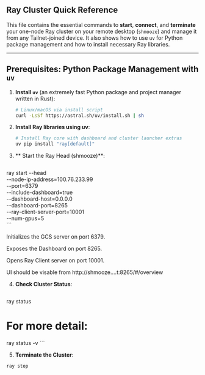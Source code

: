 ## Ray Cluster Quick Reference

This file contains the essential commands to **start**, **connect**, and **terminate** your one-node Ray cluster on your remote desktop (`shmooze`) and manage it from any Tailnet-joined device. It also shows how to use `uv` for Python package management and how to install necessary Ray libraries.

---

## Prerequisites: Python Package Management with `uv`

1. **Install `uv`** (an extremely fast Python package and project manager written in Rust):
	```bash
   	# Linux/macOS via install script
   	curl -LsSf https://astral.sh/uv/install.sh | sh
  	 ```

2. **Install Ray libraries using uv**:
   	```bash
  	# Install Ray core with dashboard and cluster launcher extras
	uv pip install "ray[default]"

	```

3. ** Start the Ray Head (shmooze)**:

	```
ray start --head \
  --node-ip-address=100.76.233.99 \
  --port=6379 \
  --include-dashboard=true \
  --dashboard-host=0.0.0.0 \
  --dashboard-port=8265 \
  --ray-client-server-port=10001 \
  --num-gpus=5	
	```

Initializes the GCS server on port 6379.

Exposes the Dashboard on port 8265.

Opens Ray Client server on port 10001.


UI should be visable from http://shmooze....t:8265/#/overview

4. **Check Cluster Status**:
	```
ray status
# For more detail:
ray status -v
	```

5. **Terminate the Cluster**:

`ray stop`

